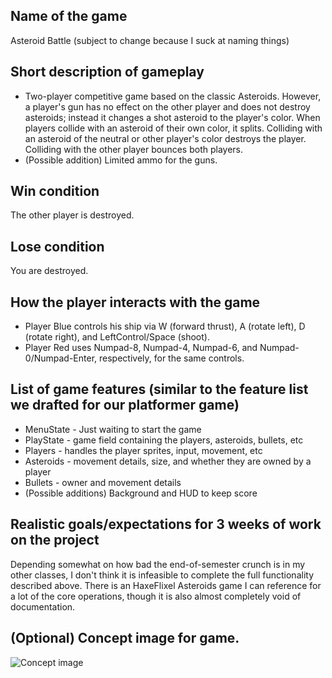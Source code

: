 ## Name of the game
Asteroid Battle (subject to change because I suck at naming things)
## Short description of gameplay
* Two-player competitive game based on the classic Asteroids.  However, a player's gun has no effect on the other player and does not destroy asteroids; instead it changes a shot asteroid to the player's color.  When players collide with an asteroid of their own color, it splits.  Colliding with an asteroid of the neutral or other player's color destroys the player.  Colliding with the other player bounces both players.
* (Possible addition)  Limited ammo for the guns.
## Win condition
The other player is destroyed.
## Lose condition
You are destroyed.
## How the player interacts with the game
* Player Blue controls his ship via W (forward thrust), A (rotate left), D (rotate right), and LeftControl/Space (shoot).
* Player Red uses Numpad-8, Numpad-4, Numpad-6, and Numpad-0/Numpad-Enter, respectively, for the same controls.
## List of game features (similar to the feature list we drafted for our platformer game)
* MenuState - Just waiting to start the game
* PlayState - game field containing the players, asteroids, bullets, etc
* Players - handles the player sprites, input, movement, etc
* Asteroids - movement details, size, and whether they are owned by a player
* Bullets - owner and movement details
* (Possible additions)  Background and HUD to keep score
## Realistic goals/expectations for 3 weeks of work on the project
Depending somewhat on how bad the end-of-semester crunch is in my other classes, I don't think it is infeasible to complete the full functionality described above.  There is an HaxeFlixel Asteroids game I can reference for a lot of the core operations, though it is also almost completely void of documentation.
## (Optional) Concept image for game.
![Concept image](https://image.ibb.co/eAdTGQ/Untitled.png)
